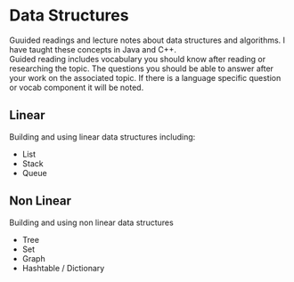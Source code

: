 # Data Structures

Guuided readings and lecture notes about data structures and algorithms. I have taught these concepts in Java and C++.  
Guided reading includes vocabulary you should know after reading or researching the topic. The questions you should be able to answer after your work on the associated topic. If there is a language specific question or vocab component it will be noted.

## Linear
Building and using linear data structures including:
 * List
 * Stack
 * Queue
 
## Non Linear
Building and using non linear data structures
 * Tree
 * Set
 * Graph
 * Hashtable / Dictionary


